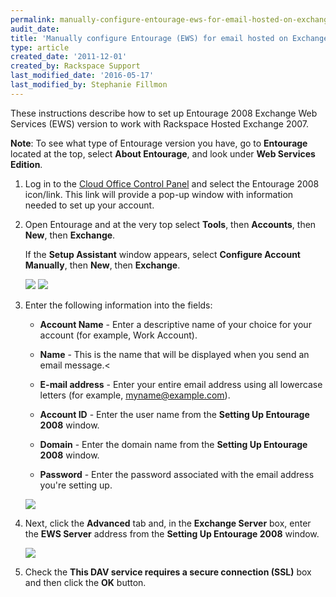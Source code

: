 ```yaml
---
permalink: manually-configure-entourage-ews-for-email-hosted-on-exchange-2007/
audit_date:
title: 'Manually configure Entourage (EWS) for email hosted on Exchange 2007'
type: article
created_date: '2011-12-01'
created_by: Rackspace Support
last_modified_date: '2016-05-17'
last_modified_by: Stephanie Fillmon
---
```


These instructions describe how to set up Entourage 2008
Exchange Web Services (EWS) version to work with Rackspace Hosted Exchange 2007.

**Note**: To see what type
of Entourage version you have, go to **Entourage** located at the top, select
**About Entourage**, and look under **Web Services
Edition**.

1. Log in to the [Cloud Office Control Panel](https://cp.rackspace.com/usercp)
   and select the Entourage 2008 icon/link. This link will provide a pop-up
   window with information needed to set up
   your account.

2. Open Entourage and at the very top
   select **Tools**, then **Accounts**, then **New**, then
   **Exchange**.

   If the **Setup Assistant** window appears, select **Configure
   Account Manually**, then **New**,
   then **Exchange**.

   ![]((EA)Entourage2008EWSExchange.png)
   ![]((EA)Entourage2008EWSExchange2.png)

3. Enter the following information into the fields:

   - **Account Name** - Enter a descriptive name of your
     choice for your account (for example, Work Account).

   - **Name** - This is the name that will be displayed
     when you send an email message.<

   - **E-mail address** - Enter your entire email
     address using all lowercase letters (for example,
     myname@example.com).

   - **Account ID** - Enter the user name from the
     **Setting Up Entourage 2008** window.

   - **Domain** - Enter the domain name from the **Setting
     Up Entourage 2008** window.

   - **Password** - Enter the password associated with
    the email address you're setting up.

   ![]((EA)Entourage2008EWSExchange4.png)

4. Next, click the **Advanced** tab and, in the
   **Exchange Server** box, enter the **EWS Server** address from
   the **Setting Up Entourage 2008** window.

   ![]((EA)Entourage2008EWSExchange5.png)

5. Check the **This DAV service requires a secure
   connection (SSL)** box and then click the **OK** button.
